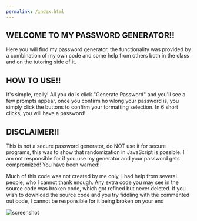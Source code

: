 ```yaml
---
permalink: /index.html
---
```


## WELCOME TO MY PASSWORD GENERATOR!!

Here you will find my password generator, the functionality was provided by a combination of my own code and some help from others both in the class and on the tutoring side of it.

## HOW TO USE!!

It's simple, really! All you do is click "Generate Password" and you'll see a few prompts appear, once you confirm ho wlong your password is, you simply click the buttons to confirm your formatting selection. In 6 short clicks, you will have a password!

## DISCLAIMER!!

This is not a secure password generator, do NOT use it for secure programs, this was to show that randomization in JavaScript is possible. I am not responsible for if you use my generator and your password gets compromized! You have been warned!

Much of this code was not created by me only, I had help from several people, who I cannot thank enough. Any extra code you may see in the source code was broken code, which got refined but never deleted. If you wish to download the source code and you try fiddling with the commented out code, I cannot be responsible for it being broken on your end

![screenshot](assets/images/screenshot-readme.png)
